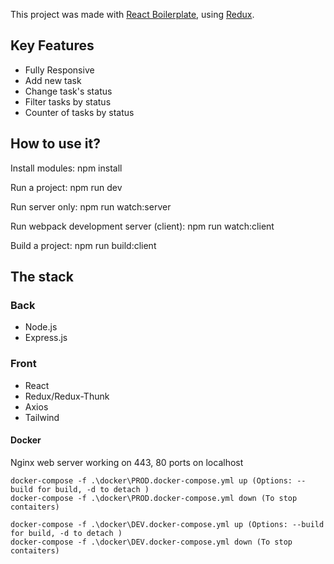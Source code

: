 This project was made with [React Boilerplate](https://github.com/ovasylenko/skillcrucial-react-redux-boilerplate), using [Redux](https://redux.js.org/).

## Key Features

- Fully Responsive
- Add new task
- Change task's status
- Filter tasks by status
- Сounter of tasks by status

## How to use it?
Install modules:
npm install

Run a project:
npm run dev

Run server only:
npm run watch:server

Run webpack development server (client):
npm run watch:client

Build a project:
npm run build:client

## The stack

### Back

- Node.js
- Express.js

### Front

- React
- Redux/Redux-Thunk
- Axios
- Tailwind

#### Docker
Nginx web server working on 443, 80 ports on localhost

```run production
docker-compose -f .\docker\PROD.docker-compose.yml up (Options: --build for build, -d to detach )
docker-compose -f .\docker\PROD.docker-compose.yml down (To stop contaiters)
```
```run develop
docker-compose -f .\docker\DEV.docker-compose.yml up (Options: --build for build, -d to detach )
docker-compose -f .\docker\DEV.docker-compose.yml down (To stop contaiters)
```

